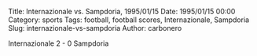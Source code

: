 Title: Internazionale vs. Sampdoria, 1995/01/15
Date: 1995/01/15 00:00
Category: sports
Tags: football, football scores, Internazionale, Sampdoria
Slug: internazionale-vs-sampdoria
Author: carbonero


Internazionale 2 - 0 Sampdoria
